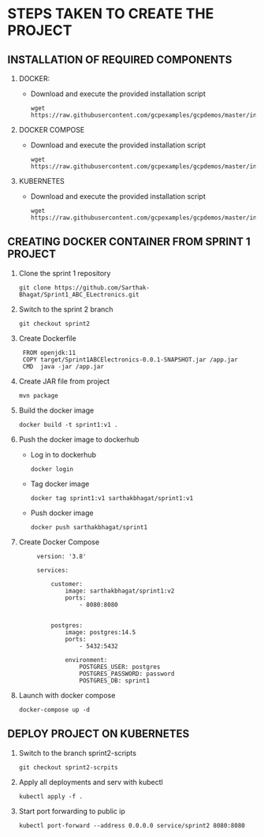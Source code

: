 # STEPS TAKEN TO CREATE THE PROJECT

## INSTALLATION OF REQUIRED COMPONENTS

1. DOCKER:

   - Download and execute the provided installation script

     ```
     wget https://raw.githubusercontent.com/gcpexamples/gcpdemos/master/installation_scripts/install_docker_ubuntu
     ```

2. DOCKER COMPOSE

   - Download and execute the provided installation script

     ```
     wget https://raw.githubusercontent.com/gcpexamples/gcpdemos/master/installation_scripts/install_dockercompose
     ```

3. KUBERNETES

   - Download and execute the provided installation script

     ```
     wget https://raw.githubusercontent.com/gcpexamples/gcpdemos/master/installation_scripts/install_kubectl
     ```

## CREATING DOCKER CONTAINER FROM SPRINT 1 PROJECT

1. Clone the sprint 1 repository

   ```
   git clone https://github.com/Sarthak-Bhagat/Sprint1_ABC_ELectronics.git
   ```

2. Switch to the sprint 2 branch

   ```
   git checkout sprint2
   ```

3. Create Dockerfile

   ```docker
    FROM openjdk:11
    COPY target/Sprint1ABCElectronics-0.0.1-SNAPSHOT.jar /app.jar
    CMD  java -jar /app.jar
   ```

4. Create JAR file from project

   ```
   mvn package
   ```

5. Build the docker image

   ```
   docker build -t sprint1:v1 .
   ```

6. Push the docker image to dockerhub

   - Log in to dockerhub

     ```
     docker login
     ```

   - Tag docker image
     ```
     docker tag sprint1:v1 sarthakbhagat/sprint1:v1
     ```
   - Push docker image
     ```
     docker push sarthakbhagat/sprint1
     ```

7. Create Docker Compose

   ```docker
        version: '3.8'

        services:

            customer:
                image: sarthakbhagat/sprint1:v2
                ports:
                    - 8080:8080


            postgres:
                image: postgres:14.5
                ports:
                    - 5432:5432

                environment:
                    POSTGRES_USER: postgres
                    POSTGRES_PASSWORD: password
                    POSTGRES_DB: sprint1
   ```

8. Launch with docker compose

   ```
   docker-compose up -d
   ```

## DEPLOY PROJECT ON KUBERNETES

1. Switch to the branch sprint2-scripts
   ```
   git checkout sprint2-scrpits
   ```
2. Apply all deployments and serv with kubectl

   ```
   kubectl apply -f .
   ```

3. Start port forwarding to public ip
   ```
   kubectl port-forward --address 0.0.0.0 service/sprint2 8080:8080
   ```

